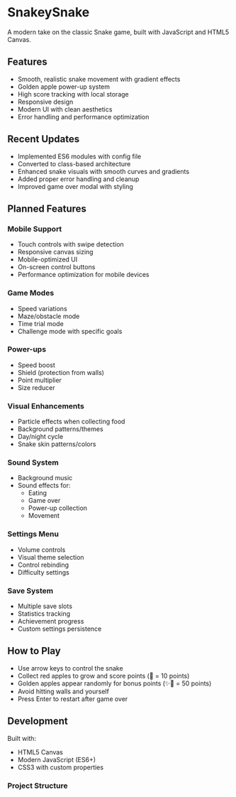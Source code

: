 # SnakeySnake

A modern take on the classic Snake game, built with JavaScript and HTML5 Canvas.

## Features

- Smooth, realistic snake movement with gradient effects
- Golden apple power-up system
- High score tracking with local storage
- Responsive design
- Modern UI with clean aesthetics
- Error handling and performance optimization

## Recent Updates

- Implemented ES6 modules with config file
- Converted to class-based architecture
- Enhanced snake visuals with smooth curves and gradients
- Added proper error handling and cleanup
- Improved game over modal with styling

## Planned Features

### Mobile Support

- Touch controls with swipe detection
- Responsive canvas sizing
- Mobile-optimized UI
- On-screen control buttons
- Performance optimization for mobile devices

### Game Modes

- Speed variations
- Maze/obstacle mode
- Time trial mode
- Challenge mode with specific goals

### Power-ups

- Speed boost
- Shield (protection from walls)
- Point multiplier
- Size reducer

### Visual Enhancements

- Particle effects when collecting food
- Background patterns/themes
- Day/night cycle
- Snake skin patterns/colors

### Sound System

- Background music
- Sound effects for:
  - Eating
  - Game over
  - Power-up collection
  - Movement

### Settings Menu

- Volume controls
- Visual theme selection
- Control rebinding
- Difficulty settings

### Save System

- Multiple save slots
- Statistics tracking
- Achievement progress
- Custom settings persistence

## How to Play

- Use arrow keys to control the snake
- Collect red apples to grow and score points (🍎 = 10 points)
- Golden apples appear randomly for bonus points (✨🍎 = 50 points)
- Avoid hitting walls and yourself
- Press Enter to restart after game over

## Development

Built with:

- HTML5 Canvas
- Modern JavaScript (ES6+)
- CSS3 with custom properties

### Project Structure
